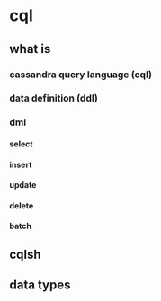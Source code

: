 # cql

## what is

### cassandra query language (cql)

### data definition (ddl)

### dml

#### select

#### insert

#### update

#### delete

#### batch

## cqlsh

## data types
